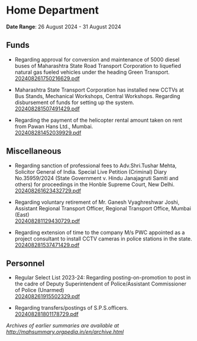 # Home Department

**Date Range**: 26 August 2024 - 31 August 2024


## Funds
- Regarding approval for conversion and maintenance of 5000 diesel buses of Maharashtra State Road Transport Corporation to liquefied natural gas fueled vehicles under the heading Green Transport.\
  [202408261750216629.pdf](https://gr.maharashtra.gov.in/Site/Upload/Government%20Resolutions/English/202408261750216629.pdf)

- Maharashtra State Transport Corporation has installed new CCTVs at Bus Stands, Mechanical Workshops, Central Workshops. Regarding disbursement of funds for setting up the system.\
  [202408281507491429.pdf](https://gr.maharashtra.gov.in/Site/Upload/Government%20Resolutions/English/202408281507491429.pdf)

- Regarding the payment of the helicopter rental amount taken on rent from Pawan Hans Ltd., Mumbai.\
  [202408281452039929.pdf](https://gr.maharashtra.gov.in/Site/Upload/Government%20Resolutions/English/202408281452039929.pdf)

## Miscellaneous
- Regarding sanction of professional fees to Adv.Shri.Tushar Mehta, Solicitor General of India. Special Live Petition (Criminal) Diary No.35959/2024 (State Government v. Hindu Janajagruti Samiti and others) for proceedings in the Honble Supreme Court, New Delhi.\
  [202408261623432729.pdf](https://gr.maharashtra.gov.in/Site/Upload/Government%20Resolutions/English/202408261623432729.pdf)

- Regarding voluntary retirement of  Mr. Ganesh Vyaghreshwar Joshi, Assistant Regional Transport Officer, Regional Transport Office, Mumbai (East)\
  [202408281129430729.pdf](https://gr.maharashtra.gov.in/Site/Upload/Government%20Resolutions/English/202408281129430729.pdf)

- Regarding extension of time to the company M/s PWC appointed as a project consultant to install CCTV cameras in police stations in the state.\
  [202408281537471429.pdf](https://gr.maharashtra.gov.in/Site/Upload/Government%20Resolutions/English/202408281537471429.pdf)

## Personnel
- Regular Select List 2023-24: Regarding posting-on-promotion to post in the cadre of Deputy Superintendent of Police/Assistant Commissioner of Police (Unarmed)\
  [202408261915502329.pdf](https://gr.maharashtra.gov.in/Site/Upload/Government%20Resolutions/English/202408261915502329.pdf)

- Regarding transfers/postings of S.P.S.officers.\
  [202408281801178729.pdf](https://gr.maharashtra.gov.in/Site/Upload/Government%20Resolutions/English/202408281801178729.pdf)


*Archives of earlier summaries are available at http://mahsummary.orgpedia.in/en/archive.html*